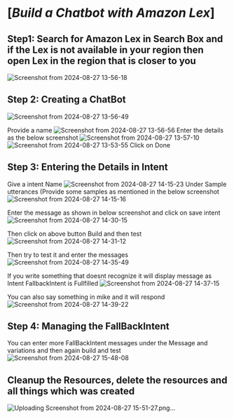 [*Build a Chatbot with Amazon Lex*]
==================================

## Step1: Search for Amazon Lex in Search Box and if the Lex is not available in your region then open Lex in the region that is closer to you
![Screenshot from 2024-08-27 13-56-18](https://github.com/user-attachments/assets/aa5fa3a8-63cc-4275-8f0c-1ebf7a315a43)

## Step 2: Creating a ChatBot
![Screenshot from 2024-08-27 13-56-49](https://github.com/user-attachments/assets/7c718ae6-6878-48f6-bb74-936b931ba3a8)

Provide a name
![Screenshot from 2024-08-27 13-56-56](https://github.com/user-attachments/assets/5cb7a28e-1ce1-4b21-b3e3-b2097fc5c22e)
Enter the details as the below screenshot
![Screenshot from 2024-08-27 13-57-10](https://github.com/user-attachments/assets/ce8ef4ed-a6e3-4402-86e7-1ee8be982537)
![Screenshot from 2024-08-27 13-53-55](https://github.com/user-attachments/assets/a32e0771-0311-4e36-a119-05dd1a3fad86)
Click on Done

## Step 3: Entering the Details in Intent

Give a intent Name
![Screenshot from 2024-08-27 14-15-23](https://github.com/user-attachments/assets/6363186b-b831-45c3-8833-29614d7f90bb)
Under Sample utterances (Provide some samples as mentioned in the below screenshot
![Screenshot from 2024-08-27 14-15-16](https://github.com/user-attachments/assets/c1e06390-3cb8-4900-b74d-408aff8514e0)

Enter the message as shown in below screenshot and click on save intent
![Screenshot from 2024-08-27 14-30-15](https://github.com/user-attachments/assets/43e6a6ff-8b4d-41ea-ae9f-df0c5e624591)

Then click on above button Build and then test
![Screenshot from 2024-08-27 14-31-12](https://github.com/user-attachments/assets/2ed5e9ac-58a0-4a8c-90fe-11cae50b6e4f)

Then try to test it and enter the messages
![Screenshot from 2024-08-27 14-35-49](https://github.com/user-attachments/assets/8f2fc2e6-d25e-4d7d-98f1-45930c0d7b79)

If you write something that doesnt recognize it will display message as Intent FallbackIntent is Fullfilled 
![Screenshot from 2024-08-27 14-37-15](https://github.com/user-attachments/assets/b22ea1a6-fbdf-4cef-a8f7-99c97ab9d6aa)

You can also say something in mike and it will respond
![Screenshot from 2024-08-27 14-39-22](https://github.com/user-attachments/assets/f35caad5-a039-46c9-bf11-b91c197db423)

## Step 4: Managing the FallBackIntent 

You can enter more FallBackIntent messages under the Message and variations and then again build and test
![Screenshot from 2024-08-27 15-48-08](https://github.com/user-attachments/assets/579c4a45-a812-4f28-ad0c-1056da0a3913)

## Cleanup the Resources, delete the resources and all things which was created
![Uploading Screenshot from 2024-08-27 15-51-27.png…]()
